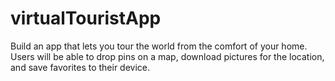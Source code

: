 # virtualTouristApp
Build an app that lets you tour the world from the comfort of your home. Users will be able to drop pins on a map, download pictures for the location, and save favorites to their device.
